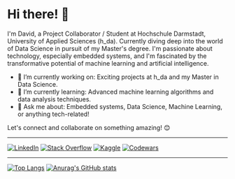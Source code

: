 # Hi there! 👋

I'm David, a Project Collaborator / Student at Hochschule Darmstadt, University of Applied Sciences (h_da). Currently diving deep into the world of Data Science in pursuit of my Master's degree. I'm passionate about technology, especially embedded systems, and I'm fascinated by the transformative potential of machine learning and artificial intelligence.

- 🔭 I’m currently working on: Exciting projects at h_da and my Master in Data Science.
- 🌱 I’m currently learning: Advanced machine learning algorithms and data analysis techniques.
- 💬 Ask me about: Embedded systems, Data Science, Machine Learning, or anything tech-related!

Let's connect and collaborate on something amazing! 😊

----

[![LinkedIn](https://img.shields.io/badge/linkedin-%230077B5.svg?style=for-the-badge&logo=linkedin&logoColor=white)](https://www.linkedin.com/in/davidhei%C3%9F/)
[![Stack Overflow](https://img.shields.io/badge/-Stackoverflow-FE7A16?style=for-the-badge&logo=stack-overflow&logoColor=white)](https://stackoverflow.com/users/15794517/david-hei%C3%9F)
[![Kaggle](https://img.shields.io/badge/Kaggle-035a7d?style=for-the-badge&logo=kaggle&logoColor=white)](https://www.kaggle.com/davidheiss)
[![Codewars](https://img.shields.io/badge/Codewars-B1361E?style=for-the-badge&logo=codewars&logoColor=grey)](https://www.codewars.com/users/David%20Hei%C3%9F)

----

[![Top Langs](https://github-readme-stats.vercel.app/api/top-langs/?username=DavidHeiss&theme=gruvbox)](https://github.com/anuraghazra/github-readme-stats)
[![Anurag's GitHub stats](https://github-readme-stats.vercel.app/api?username=DavidHeiss&theme=gruvbox)](https://github.com/anuraghazra/github-readme-stats) 


